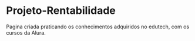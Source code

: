 # Projeto-Rentabilidade
 Pagina criada praticando os conhecimentos adquiridos no edutech, com os cursos da Alura.
